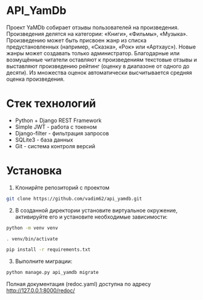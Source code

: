 # API_YamDb
Проект YaMDb собирает отзывы пользователей на произведения. Произведения делятся на категории: «Книги», «Фильмы», «Музыка». Произведению может быть присвоен жанр из списка предустановленных (например, «Сказка», «Рок» или «Артхаус»). Новые жанры может создавать только администратор. Благодарные или возмущённые читатели оставляют к произведениям текстовые отзывы и выставляют произведению рейтинг (оценку в диапазоне от одного до десяти). Из множества оценок автоматически высчитывается средняя оценка произведения.
# Стек технологий
- Python + Django REST Framework
- Simple JWT - работа с токеном
- Django-filter - фильтрация запросов
- SQLite3 - база данных
- Git - система контроля версий
# Установка
1. Клонирйте репозиторий с проектом
```sh
git clone https://github.com/vadim62/api_yamdb.git
```
2. В созданной директории установите виртуальное окружение, активируйте его и установите необходимые зависимости:
```sh
python -m venv venv

. venv/bin/activate

pip install -r requirements.txt
```
3. Выполните миграции:
```sh
python manage.py api_yamdb migrate
```
Полная документация (redoc.yaml) доступна по адресу http://127.0.0.1:8000/redoc/
